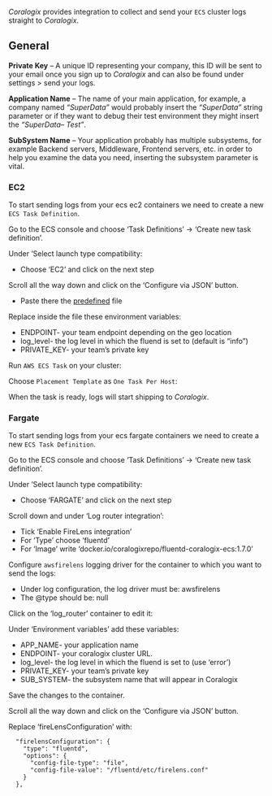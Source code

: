 *Coralogix* provides integration to collect and send your `ECS` cluster logs straight to *Coralogix*.

## General

**Private Key** – A unique ID representing your company, this ID will be sent to your email once you sign up to *Coralogix* and can also be found under settings > send your logs.

**Application Name** – The name of your main application, for example, a company named *“SuperData”* would probably insert the *“SuperData”* string parameter or if they want to debug their test environment they might insert the *“SuperData– Test”*.

**SubSystem Name** – Your application probably has multiple subsystems, for example Backend servers, Middleware, Frontend servers, etc. in order to help you examine the data you need, inserting the subsystem parameter is vital.

### EC2

To start sending logs from your ecs ec2 containers we need to create a new `ECS Task Definition`.

Go to the ECS console and choose ‘Task Definitions’ -> ‘Create new task definition’.

Under ’Select launch type compatibility:

- Choose ‘EC2’ and click on the next step

Scroll all the way down and click on the ‘Configure via JSON’ button.

- Paste there the [predefined](https://github.com/coralogix/telemetry-shippers/blob/master/logs/fluentd/aws-ecs/Json_TaskDefinition) file


Replace inside the file these environment variables:

- ENDPOINT- your team endpoint depending on the geo location
- log_level- the log level in which the fluend is set to (default is “info”)
- PRIVATE_KEY- your team’s private key

Run `AWS ECS Task` on your cluster:

Choose `Placement Template` as `One Task Per Host`:

When the task is ready, logs will start shipping to *Coralogix*.

### Fargate

To start sending logs from your ecs fargate containers we need to create a new `ECS Task Definition`.

Go to the ECS console and choose ‘Task Definitions’ -> ‘Create new task definition’.

Under ’Select launch type compatibility:

- Choose ‘FARGATE’ and click on the next step

Scroll down and under ‘Log router integration’:

- Tick ‘Enable FireLens integration’
- For ‘Type’ choose ‘fluentd’
- For ‘Image’ write ‘docker.io/coralogixrepo/fluentd-coralogix-ecs:1.7.0’

Configure `awsfirelens` logging driver for the container to which you want to send the logs:

- Under log configuration, the log driver must be: awsfirelens
- The @type should be: null

Click on the ‘log_router’ container to edit it:

Under ‘Environment variables’ add these variables:

- APP_NAME- your application name
- ENDPOINT- your coralogix cluster URL.
- log_level- the log level in which the fluend is set to (use ‘error’)
- PRIVATE_KEY- your team’s private key
- SUB_SYSTEM- the subsystem name that will appear in Coralogix

Save the changes to the container.

Scroll all the way down and click on the ‘Configure via JSON’ button.

Replace ‘fireLensConfiguration’ with:

```
  "firelensConfiguration": {
    "type": "fluentd",
    "options": {
      "config-file-type": "file",
      "config-file-value": "/fluentd/etc/firelens.conf"
    }
  },
```
